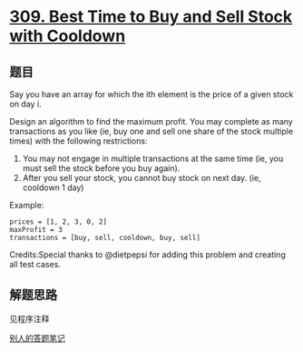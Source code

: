 # [309. Best Time to Buy and Sell Stock with Cooldown](https://leetcode.com/problems/best-time-to-buy-and-sell-stock-with-cooldown/)

## 题目

Say you have an array for which the ith element is the price of a given stock on day i.

Design an algorithm to find the maximum profit. You may complete as many transactions as you like
(ie, buy one and sell one share of the stock multiple times) with the following restrictions:

1. You may not engage in multiple transactions at the same time (ie, you must sell the stock before you buy again).
1. After you sell your stock, you cannot buy stock on next day. (ie, cooldown 1 day)

Example:

```text
prices = [1, 2, 3, 0, 2]
maxProfit = 3
transactions = [buy, sell, cooldown, buy, sell]
```

Credits:Special thanks to @dietpepsi for adding this problem and creating all test cases.

## 解题思路

见程序注释

[别人的答题笔记](http://www.bijishequ.com/detail/464527)